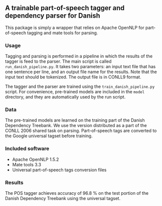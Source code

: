 ## A trainable part-of-speech tagger and dependency parser for Danish

This package is simply a wrapper that relies on Apache OpenNLP for part-of-speech tagging and mate tools for parsing.

### Usage

Tagging and parsing is performed in a pipeline in which the results of the tagger is feed to the parser. The main script is called `run_danish_pipeline.py`. It takes two parameters: an input text file that has one sentence per line, and an output file name for the results. Note that the input text should be tokenized. The output file is in CONLL9 format.

The tagger and the parser are trained using the `train_danish_pipeline.py` script. For convenience, pre-trained models are included in the `model` directory, and they are automatically used by the run script.  

### Data

The pre-trained models are learned on the training part of the Danish Dependency Treebank. We use the version distributed as a part of the CONLL 2006 shared task on parsing. Part-of-speech tags are converted to the Google universal tagset before training. 

### Included software

* Apache OpenNLP 1.5.2
* Mate tools 3.3
* Universal part-of-speech tags conversion files

### Results

The POS tagger achieves accuracy of 96.8 % on the test portion of the Danish Dependency Treebank using the universal tagset.



